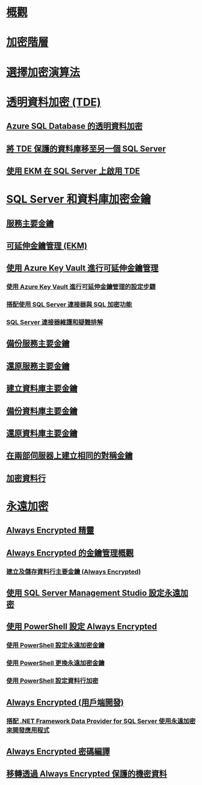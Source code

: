 # [概觀](sql-server-encryption.md)  
# [加密階層](encryption-hierarchy.md)  
# [選擇加密演算法](choose-an-encryption-algorithm.md)  
# [透明資料加密 (TDE)](transparent-data-encryption-tde.md)  
## [Azure SQL Database 的透明資料加密](transparent-data-encryption-with-azure-sql-database.md)  
## [將 TDE 保護的資料庫移至另一個 SQL Server](move-a-tde-protected-database-to-another-sql-server.md)  
## [使用 EKM 在 SQL Server 上啟用 TDE](enable-tde-on-sql-server-using-ekm.md)  
# [SQL Server 和資料庫加密金鑰](sql-server-and-database-encryption-keys-database-engine.md)  
## [服務主要金鑰](service-master-key.md)  
## [可延伸金鑰管理 (EKM)](extensible-key-management-ekm.md)  
## [使用 Azure Key Vault 進行可延伸金鑰管理](extensible-key-management-using-azure-key-vault-sql-server.md)  
### [使用 Azure Key Vault 進行可延伸金鑰管理的設定步驟](setup-steps-for-extensible-key-management-using-the-azure-key-vault.md)  
### [搭配使用 SQL Server 連接器與 SQL 加密功能](use-sql-server-connector-with-sql-encryption-features.md)  
### [SQL Server 連接器維護和疑難排解](sql-server-connector-maintenance-troubleshooting.md)  
## [備份服務主要金鑰](back-up-the-service-master-key.md)  
## [還原服務主要金鑰](restore-the-service-master-key.md)  
## [建立資料庫主要金鑰](create-a-database-master-key.md)  
## [備份資料庫主要金鑰](back-up-a-database-master-key.md)  
## [還原資料庫主要金鑰](restore-a-database-master-key.md)  
## [在兩部伺服器上建立相同的對稱金鑰](create-identical-symmetric-keys-on-two-servers.md)  
## [加密資料行](encrypt-a-column-of-data.md)  
# [永遠加密](always-encrypted-database-engine.md)  
## [Always Encrypted 精靈](always-encrypted-wizard.md)  
## [Always Encrypted 的金鑰管理概觀](overview-of-key-management-for-always-encrypted.md)  
### [建立及儲存資料行主要金鑰 (Always Encrypted)](create-and-store-column-master-keys-always-encrypted.md)  
## [使用 SQL Server Management Studio 設定永遠加密](configure-always-encrypted-using-sql-server-management-studio.md)  
## [使用 PowerShell 設定 Always Encrypted](configure-always-encrypted-using-powershell.md)  
### [使用 PowerShell 設定永遠加密金鑰](configure-always-encrypted-keys-using-powershell.md)  
### [使用 PowerShell 更換永遠加密金鑰](rotate-always-encrypted-keys-using-powershell.md)  
### [使用 PowerShell 設定資料行加密](configure-column-encryption-using-powershell.md)  
## [Always Encrypted (用戶端開發)](always-encrypted-client-development.md)  
### [搭配 .NET Framework Data Provider for SQL Server 使用永遠加密來開發應用程式](develop-using-always-encrypted-with-net-framework-data-provider.md)  
## [Always Encrypted 密碼編譯](always-encrypted-cryptography.md)  
## [移轉透過 Always Encrypted 保護的機密資料](migrate-sensitive-data-protected-by-always-encrypted.md)  
